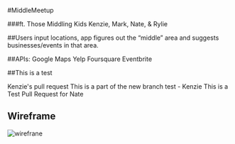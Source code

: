 #MiddleMeetup

###ft. Those Middling Kids
	Kenzie, Mark, Nate, & Rylie

##Users input locations, app figures out the “middle” area and suggests businesses/events in that area. 

##APIs:
Google Maps
Yelp
Foursquare
Eventbrite

##This is a test

Kenzie's pull request 
This is a part of the new branch test - Kenzie
This is a Test Pull Request for Nate



## Wireframe 
![wirefrane](/images/wireframe.png)


